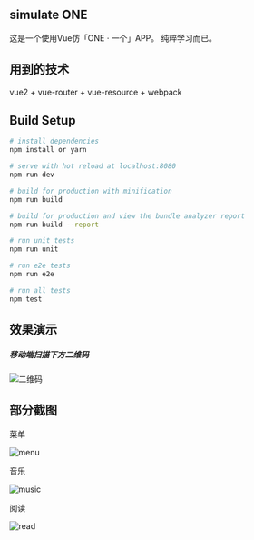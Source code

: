 
## simulate ONE

这是一个使用Vue仿「ONE · 一个」APP。
纯粹学习而已。

## 用到的技术

vue2 + vue-router + vue-resource + webpack

## Build Setup

``` bash
# install dependencies
npm install or yarn

# serve with hot reload at localhost:8080
npm run dev

# build for production with minification
npm run build

# build for production and view the bundle analyzer report
npm run build --report

# run unit tests
npm run unit

# run e2e tests
npm run e2e

# run all tests
npm test
```

## 效果演示

##### 移动端扫描下方二维码
![二维码](http://i4.piimg.com/1949/5310b830f8e3631e.png)

## 部分截图


菜单

![menu](http://i2.kiimg.com/1949/f270a7573b5114a5.png)


音乐

![music](http://i2.kiimg.com/1949/ef72cef7b5a1b761.png)


阅读

![read](http://i2.kiimg.com/1949/6ec6db615923c32a.png)